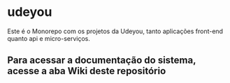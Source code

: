 # udeyou
Este é o Monorepo com os projetos da Udeyou, tanto aplicações front-end quanto api e micro-serviços.

## Para acessar a documentação do sistema, acesse a aba Wiki deste repositório
